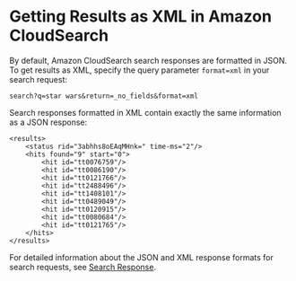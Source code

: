 # Getting Results as XML in Amazon CloudSearch<a name="getting-xml-results"></a>

By default, Amazon CloudSearch search responses are formatted in JSON\. To get results as XML, specify the query parameter `format=xml` in your search request:

```
search?q=star wars&return=_no_fields&format=xml
```

Search responses formatted in XML contain exactly the same information as a JSON response: 

```
<results>
    <status rid="3abhhs8oEAqMHnk=" time-ms="2"/>
    <hits found="9" start="0">
        <hit id="tt0076759"/>
        <hit id="tt0086190"/>
        <hit id="tt0121766"/>
        <hit id="tt2488496"/>
        <hit id="tt1408101"/>
        <hit id="tt0489049"/>
        <hit id="tt0120915"/>
        <hit id="tt0080684"/>
        <hit id="tt0121765"/>
    </hits>
</results>
```

For detailed information about the JSON and XML response formats for search requests, see [Search Response](search-api.md#search-response)\.